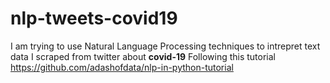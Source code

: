 # nlp-tweets-covid19
I am trying to use Natural Language Processing techniques to intrepret text data I scraped from twitter about **covid-19**
Following this tutorial https://github.com/adashofdata/nlp-in-python-tutorial 

